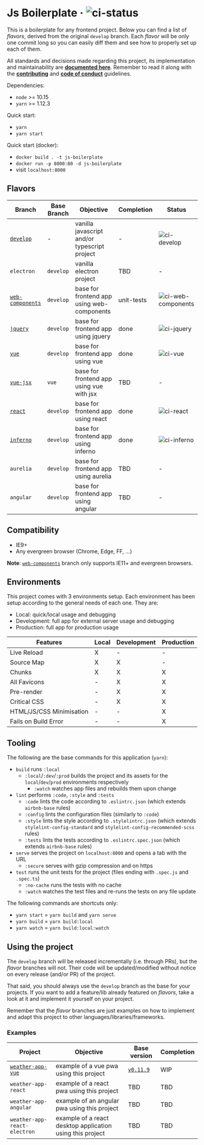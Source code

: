 # Js Boilerplate &middot; ![ci-status][ci-develop]

This is a boilerplate for any frontend project. Below you can find a list of _flavors_, derived from
the original `develop` branch. Each _flavor_ will be only one commit long so you can easily diff
them and see how to properly set up each of them.

All standards and decisions made regarding this project, its implementation and maintainability are
**[documented here](.github/STANDARDS.md)**. Remember to read it along with the
**[contributing](.github/CONTRIBUTING.md)** and **[code of conduct](.github/CODE_OF_CONDUCT.md)**
guidelines.

Dependencies:
  - `node` >= 10.15
  - `yarn` >= 1.12.3

Quick start:
  - `yarn`
  - `yarn start`

Quick start (docker):
  - `docker build . -t js-boilerplate`
  - `docker run -p 8000:80 -d js-boilerplate`
  - visit `localhost:8000`

## Flavors

| Branch | Base Branch | Objective | Completion | Status |
| ------ | ------ | ------ | ------ | ------ |
| [`develop`][link-develop] | - | vanilla javascript and/or typescript project | - | ![ci-develop][ci-develop] |
| `electron` | `develop` | vanilla electron project | TBD | - |
| [`web-components`][link-web-components] | `develop` | base for frontend app using web-components | unit-tests | ![ci-web-components][ci-web-components] |
| [`jquery`][link-jquery] | `develop` | base for frontend app using jquery | done | ![ci-jquery][ci-jquery] |
| [`vue`][link-vue] | `develop` | base for frontend app using vue | done | ![ci-vue][ci-vue] |
| [`vue-jsx`][link-vue-jsx] | `vue` | base for frontend app using vue with jsx | TBD | - |
| [`react`][link-react] | `develop` | base for frontend app using react | done | ![ci-react][ci-react] |
| [`inferno`][link-inferno] | `develop` | base for frontend app using inferno | done | ![ci-inferno][ci-inferno] |
| `aurelia` | `develop` | base for frontend app using aurelia | TBD | - |
| `angular` | `develop` | base for frontend app using angular | TBD | - |

## Compatibility
  - IE9+
  - Any evergreen browser (Chrome, Edge, FF, ...)

**Note**: [`web-components`][link-web-components] branch only supports IE11+ and evergreen browsers.

## Environments

This project comes with 3 environments setup. Each environment has been setup according to the
general needs of each one. They are:
  - Local: quick/local usage and debugging
  - Development: full app for external server usage and debugging
  - Production: full app for production usage

| Features | Local | Development | Production |
| ------ | ------ | ------ | ------ |
| Live Reload | X | - | - |
| Source Map | X | X | - |
| Chunks | X | X | X |
| All Favicons | - | X | X |
| Pre-render | - | X | X |
| Critical CSS | - | X | X |
| HTML/JS/CSS Minimisation | - | - | X |
| Fails on Build Error | - | - | X |

## Tooling

The following are the base commands for this application (`yarn`):
  - `build` runs `:local`
    - `:local`/`:dev`/`:prod` builds the project and its assets for the `local`/`dev`/`prod`
environments respectively
      - `:watch` watches app files and rebuilds them upon change
  - `lint` performs `:code`, `:style` and `:tests`
    - `:code` lints the code according to `.eslintrc.json` (which extends `airbnb-base` rules)
    - `:config` lints the configuration files (similarly to `:code`)
    - `:style` lints the style according to `.stylelintrc.json` (which extends
`stylelint-config-standard` and `stylelint-config-recommended-scss` rules)
    - `:tests` lints the tests according to `.eslintrc.spec.json` (which extends `airbnb-base`
rules)
  - `serve` serves the project on `localhost:8000` and opens a tab with the URL
    - `:secure` serves with gzip compression and on https
  - `test` runs the unit tests for the project (files ending with `.spec.js` and `.spec.ts`)
    - `:no-cache` runs the tests with no cache
    - `:watch` watches the test files and re-runs the tests on any file update

The following commands are shortcuts only:
  - `yarn start` = `yarn build` and `yarn serve`
  - `yarn build` = `yarn build:local`
  - `yarn watch` = `yarn build:local:watch`

## Using the project

The `develop` branch will be released incrementally (i.e. through PRs), but the _flavor_ branches
will not. Their code will be updated/modified without notice on every release (and/or PR) of the
project.

That said, you should always use the `develop` branch as the base for your projects. If you want to
add a feature/lib already featured on _flavors_, take a look at it and implement it yourself on your
project.

Remember that the _flavor_ branches are just examples on how to implement and adapt this project to
other languages/libraries/frameworks.

### Examples

| Project | Objective | Base version | Completion |
| ------ | ------ | ------ | ------ |
| [`weather-app-vue`][link-app-vue] | example of a vue pwa using this project | [`v0.11.9`][version-rc2] | WIP |
| `weather-app-react` | example of a react pwa using this project | TBD | TBD |
| `weather-app-angular` | example of an angular pwa using this project | TBD | TBD |
| `weather-app-react-electron` | example of a react desktop application using this project | TBD | TBD |

[link-develop]: https://github.com/tiagomapmarques/js-boilerplate
[link-electron]: https://github.com/tiagomapmarques/js-boilerplate/tree/electron
[link-web-components]: https://github.com/tiagomapmarques/js-boilerplate/tree/web-components
[link-jquery]: https://github.com/tiagomapmarques/js-boilerplate/tree/jquery
[link-vue]: https://github.com/tiagomapmarques/js-boilerplate/tree/vue
[link-vue-jsx]: https://github.com/tiagomapmarques/js-boilerplate/tree/vue-jsx
[link-react]: https://github.com/tiagomapmarques/js-boilerplate/tree/react
[link-inferno]: https://github.com/tiagomapmarques/js-boilerplate/tree/inferno
[link-aurelia]: https://github.com/tiagomapmarques/js-boilerplate/tree/aurelia
[link-angular]: https://github.com/tiagomapmarques/js-boilerplate/tree/angular
[link-app-vue]: https://github.com/tiagomapmarques/js-boilerplate/tree/examples/weather-app-vue
[ci-develop]: https://circleci.com/gh/tiagomapmarques/js-boilerplate.svg?style=shield&circle-token=a1853ef566db72f165f70b008b5929d5978f2bcd
[ci-electron]: https://circleci.com/gh/tiagomapmarques/js-boilerplate/tree/electron.svg?style=shield&circle-token=a1853ef566db72f165f70b008b5929d5978f2bcd
[ci-web-components]: https://circleci.com/gh/tiagomapmarques/js-boilerplate/tree/web-components.svg?style=shield&circle-token=a1853ef566db72f165f70b008b5929d5978f2bcd
[ci-jquery]: https://circleci.com/gh/tiagomapmarques/js-boilerplate/tree/jquery.svg?style=shield&circle-token=a1853ef566db72f165f70b008b5929d5978f2bcd
[ci-vue]: https://circleci.com/gh/tiagomapmarques/js-boilerplate/tree/vue.svg?style=shield&circle-token=a1853ef566db72f165f70b008b5929d5978f2bcd
[ci-vue-jsx]: https://circleci.com/gh/tiagomapmarques/js-boilerplate/tree/vue-jsx.svg?style=shield&circle-token=a1853ef566db72f165f70b008b5929d5978f2bcd
[ci-react]: https://circleci.com/gh/tiagomapmarques/js-boilerplate/tree/react.svg?style=shield&circle-token=a1853ef566db72f165f70b008b5929d5978f2bcd
[ci-inferno]: https://circleci.com/gh/tiagomapmarques/js-boilerplate/tree/inferno.svg?style=shield&circle-token=a1853ef566db72f165f70b008b5929d5978f2bcd
[ci-aurelia]: https://circleci.com/gh/tiagomapmarques/js-boilerplate/tree/aurelia.svg?style=shield&circle-token=a1853ef566db72f165f70b008b5929d5978f2bcd
[ci-angular]: https://circleci.com/gh/tiagomapmarques/js-boilerplate/tree/angular.svg?style=shield&circle-token=a1853ef566db72f165f70b008b5929d5978f2bcd
[version-rc2]: https://github.com/tiagomapmarques/js-boilerplate/tree/v0.11.9
